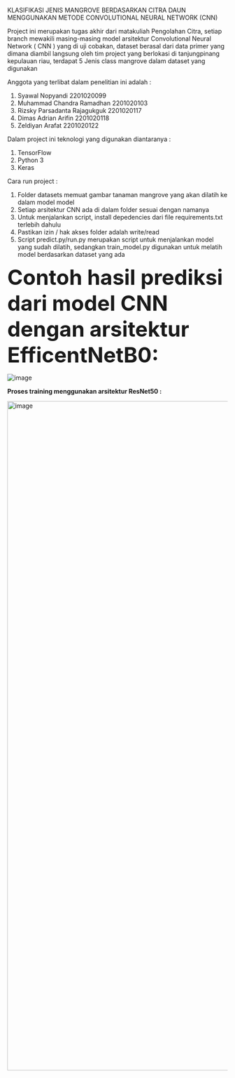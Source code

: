 KLASIFIKASI JENIS MANGROVE BERDASARKAN CITRA DAUN MENGGUNAKAN METODE CONVOLUTIONAL NEURAL NETWORK (CNN)

Project ini merupakan tugas akhir dari matakuliah Pengolahan Citra, setiap branch mewakili masing-masing model arsitektur Convolutional Neural Network ( CNN ) yang di uji cobakan, dataset berasal dari data primer yang dimana diambil langsung oleh tim project yang berlokasi di tanjungpinang kepulauan riau, terdapat 5 Jenis class mangrove dalam dataset yang digunakan

Anggota yang terlibat dalam penelitian ini adalah : 

1. Syawal Nopyandi 2201020099
2. Muhammad Chandra Ramadhan 2201020103
3. Rizsky Parsadanta Rajagukguk 2201020117
4. Dimas Adrian Arifin 2201020118
5. Zeldiyan Arafat 2201020122

Dalam project ini teknologi yang digunakan diantaranya : 
1. TensorFlow
2. Python 3
3. Keras

Cara run project : 
1. Folder datasets memuat gambar tanaman mangrove yang akan dilatih ke dalam model model
2. Setiap arsitektur CNN ada di dalam folder sesuai dengan namanya
3. Untuk menjalankan script, install depedencies dari file requirements.txt terlebih dahulu
4. Pastikan izin / hak akses folder adalah write/read
5. Script predict.py/run.py merupakan script untuk menjalankan model yang sudah dilatih, sedangkan train_model.py digunakan untuk melatih model berdasarkan dataset yang ada

<b style="font-size : 3rem;"> Contoh hasil prediksi dari model CNN dengan arsitektur EfficentNetB0: </b>

![image](https://github.com/user-attachments/assets/3b4dbef4-10a7-4570-942e-6e278df6cd19)

<b> Proses training menggunakan arsitektur ResNet50 : </b>

<img width="1526" alt="image" src="https://github.com/user-attachments/assets/36e5ce78-33e6-4ad8-a724-71627f98402c" />

